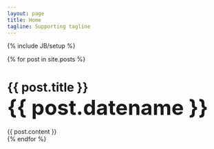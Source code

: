 ```yaml
---
layout: page
title: Home
tagline: Supporting tagline
---
```

{% include JB/setup %}

{% for post in site.posts %}
  <h1> {{ post.title }} <br> <font size="15px"> {{ post.datename }} </font> </h1>
  <div class="content">
     {{ post.content }}
  </div>
{% endfor %}

